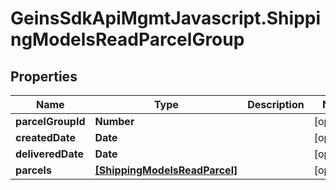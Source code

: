 # GeinsSdkApiMgmtJavascript.ShippingModelsReadParcelGroup

## Properties

Name | Type | Description | Notes
------------ | ------------- | ------------- | -------------
**parcelGroupId** | **Number** |  | [optional] 
**createdDate** | **Date** |  | [optional] 
**deliveredDate** | **Date** |  | [optional] 
**parcels** | [**[ShippingModelsReadParcel]**](ShippingModelsReadParcel.md) |  | [optional] 


